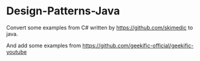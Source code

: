 # Design-Patterns-Java

Convert some examples from C# written by https://github.com/skimedic to java. 

And add some examples from https://github.com/geekific-official/geekific-youtube
